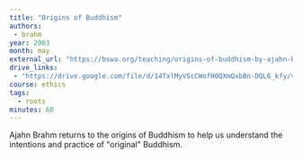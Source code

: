 ```yaml
---
title: "Origins of Buddhism"
authors:
 - brahm
year: 2003
month: may
external_url: "https://bswa.org/teaching/origins-of-buddhism-by-ajahn-brahm/"
drive_links:
 - "https://drive.google.com/file/d/14TxlMyVScCWofH0QXmQxbBn-DQL6_kfy/view?usp=drivesdk"
course: ethics
tags:
  - roots
minutes: 60
---
```


Ajahn Brahm returns to the origins of Buddhism to help us understand the intentions and practice of "original" Buddhism.
